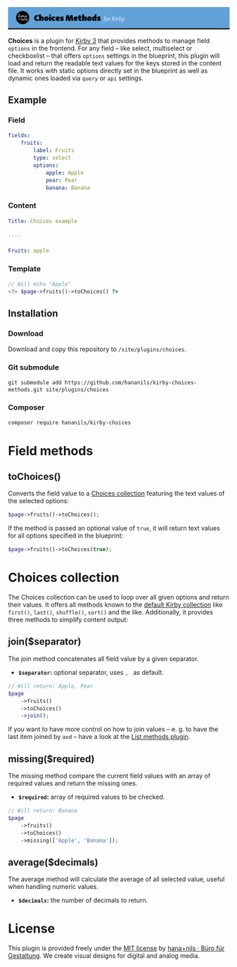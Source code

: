 ![Kirby Choices Methods](.github/title.png)

**Choices** is a plugin for [Kirby 3](https://getkirby.com/) that provides methods to manage field `options` in the frontend. For any field – like select, multiselect or checkboxlist – that offers `options` settings in the blueprint, this plugin will load and return the readable text values for the keys stored in the content file. It works with static options directly set in the blueprint as well as dynamic ones loaded via `query` or `api` settings.

## Example

### Field

```yaml
fields:
    fruits:
        label: Fruits
        type: select
        options:
            apple: Apple
            pear: Pear
            banana: Banana
```

### Content

```yaml
Title: Choices example

----

Fruits: apple
```

### Template

```php
// Will echo "Apple"
<?= $page->fruits()->toChoices() ?>
```

## Installation

### Download

Download and copy this repository to `/site/plugins/choices`.

### Git submodule

```
git submodule add https://github.com/hananils/kirby-choices-methods.git site/plugins/choices
```

### Composer

```
composer require hananils/kirby-choices
```

# Field methods

## toChoices()

Converts the field value to a [Choices collection](#user-content-choices-collection) featuring the text values of the selected options:

```php
$page->fruits()->toChoices();
```

If the method is passed an optional value of `true`, it will return text values for all options specified in the blueprint:

```php
$page->fruits()->toChoices(true);
```

# Choices collection

The Choices collection can be used to loop over all given options and return their values. It offers all methods known to the [default Kirby collection](https://getkirby.com/docs/reference/objects/toolkit/collection) like `first()`, `last()`, `shuffle()`, `sort()` and the like. Additionally, it provides three methods to simplify content output:

## join($separator)

The join method concatenates all field value by a given separator.

-   **`$separator`:** optional separator, uses `, ` as default.

```php
// Will return: Apple, Pear
$page
    ->fruits()
    ->toChoices()
    ->join();
```

If you want to have more control on how to join values – e. g. to have the last item joined by `and` – have a look at the [List methods plugin](https://github.com/hananils/kirby-list-methods).

## missing($required)

The missing method compare the current field values with an array of required values and return the missing ones.

-   **`$required`:** array of required values to be checked.

```php
// Will return: Banana
$page
    ->fruits()
    ->toChoices()
    ->missing(['Apple', 'Banana']);
```

## average($decimals)

The average method will calculate the average of all selected value, useful when handling numeric values.

-   **`$decimals`:** the number of decimals to return.

# License

This plugin is provided freely under the [MIT license](LICENSE.md) by [hana+nils · Büro für Gestaltung](https://hananils.de). We create visual designs for digital and analog media.
